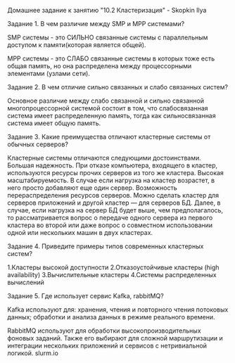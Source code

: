 Домашнее задание к занятию "10.2 Кластеризация" - Skopkin Ilya

Задание 1.
В чем различие между SMP и MPP системами?

SMP системы - это СИЛЬНО  связанные системы с параллельным доступом к памяти(которая является общей).

MPP системы - это СЛАБО связанные системы в которых тоже есть общая память, но она распределена между процессорными элементами (узлами сети).


Задание 2.
В чем отличие сильно связанных и слабо связанных систем?

Основное различие между слабо связанной и сильно связанной многопроцессорной системой состоит в том, что слабосвязанная система имеет распределенную память, тогда как сильносвязанная система имеет общую память.

Задание 3.
Какие преимущества отличают кластерные системы от обычных серверов?

Кластерные системы отличаются следующими достоинствами.
Большая надежность. При отказе компьютера, входящего в кластер, используются ресурсы прочих серверов из того же кластера.
Высокая масштабируемость. В случае если нагрузка на кластер возрастет, в него просто добавляют еще один сервер.
Возможность перераспределения ресурсов серверов. Можно сделать кластер для серверов приложений и другой кластер — для серверов БД. Далее, в случае, если нагрузка на сервер БД будет выше, чем предполагалось, то рассматривается вопрос о передаче одного сервера из первого кластера во второй или даже вопрос о совместном использовании одной или нескольких машин в двух кластерах.

Задание 4.
Приведите примеры типов современных кластерных систем?

1.Кластеры высокой доступности
2.Отказоустойчивые кластеры (high availability)
3.Вычислительные кластеры
4.Системы распределенных вычислений

Задание 5.
Где использует сервис Kafka, rabbitMQ?

 Kafka используют  для:
хранения, чтения и повторного чтения потоковых данных;
обработки и анализа данных в режиме реального времени.

RabbitMQ используют для обработки высокопроизводительных фоновых заданий. Также его выбирают для сложной маршрутизации и интеграции нескольких приложений и сервисов с нетривиальной логикой.
slurm.io
